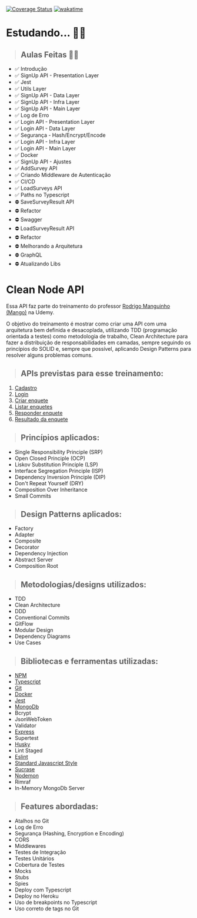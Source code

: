 [![Coverage Status](https://coveralls.io/repos/github/DanielAraldi/clean-node-api/badge.svg?branch=main)](https://coveralls.io/github/DanielAraldi/clean-node-api?branch=main)
[![wakatime](https://wakatime.com/badge/user/920a7e43-2969-4212-82ff-1b375685ff58/project/aa2b6b4a-f3d6-4ae6-a2e3-8eeb25e31f91.svg)](https://wakatime.com/badge/user/920a7e43-2969-4212-82ff-1b375685ff58/project/aa2b6b4a-f3d6-4ae6-a2e3-8eeb25e31f91)

# **Estudando... 👨‍💻**

> ## Aulas Feitas 👨‍🏫

- ✅ Introdução
- ✅ SignUp API - Presentation Layer
- ✅ Jest
- ✅ Utils Layer
- ✅ SignUp API - Data Layer
- ✅ SignUp API - Infra Layer
- ✅ SignUp API - Main Layer
- ✅ Log de Erro
- ✅ Login API - Presentation Layer
- ✅ Login API - Data Layer
- ✅ Segurança - Hash/Encrypt/Encode
- ✅ Login API - Infra Layer
- ✅ Login API - Main Layer
- ✅ Docker
- ✅ SignUp API - Ajustes
- ✅ AddSurvey API
- ✅ Criando Middleware de Autenticação
- ✅ CI/CD
- ✅ LoadSurveys API
- ✅ Paths no Typescript
- ⛔️ SaveSurveyResult API
- ⛔️ Refactor
- ⛔️ Swagger
- ⛔️ LoadSurveyResult API
- ⛔️ Refactor
- ⛔️ Melhorando a Arquitetura
- ⛔️ GraphQL
- ⛔️ Atualizando Libs

# **Clean Node API**

Essa API faz parte do treinamento do professor [Rodrigo Manguinho (Mango)](https://github.com/rmanguinho) na Udemy.

O objetivo do treinamento é mostrar como criar uma API com uma arquitetura bem definida e desacoplada, utilizando TDD (programação orientada a testes) como metodologia de trabalho, Clean Architecture para fazer a distribuição de responsabilidades em camadas, sempre seguindo os princípios do SOLID e, sempre que possível, aplicando Design Patterns para resolver alguns problemas comuns.

> ## APIs previstas para esse treinamento:

1. [Cadastro](./requirements/signup.md)
1. [Login](./requirements/login.md)
1. [Criar enquete](./requirements/add-survey.md)
1. [Listar enquetes](./requirements/load-surveys.md)
1. [Responder enquete](./requirements/add-survey-result.md)
1. [Resultado da enquete](./requirements/load-survey-result.md)

> ## Princípios aplicados:

- Single Responsibility Principle (SRP)
- Open Closed Principle (OCP)
- Liskov Substitution Principle (LSP)
- Interface Segregation Principle (ISP)
- Dependency Inversion Principle (DIP)
- Don't Repeat Yourself (DRY)
- Composition Over Inheritance
- Small Commits

> ## Design Patterns aplicados:

- Factory
- Adapter
- Composite
- Decorator
- Dependency Injection
- Abstract Server
- Composition Root

> ## Metodologias/designs utilizados:

- TDD
- Clean Architecture
- DDD
- Conventional Commits
- GitFlow
- Modular Design
- Dependency Diagrams
- Use Cases

> ## Bibliotecas e ferramentas utilizadas:

- [NPM](https://www.npmjs.com/)
- [Typescript](https://www.typescriptlang.org/)
- [Git](https://git-scm.com/)
- [Docker](https://www.docker.com/)
- [Jest](https://jestjs.io/)
- [MongoDb](https://www.mongodb.com/)
- Bcrypt
- JsonWebToken
- Validator
- [Express](https://expressjs.com/pt-br/)
- Supertest
- [Husky](https://typicode.github.io/husky/#/)
- Lint Staged
- [Eslint](https://eslint.org/)
- [Standard Javascript Style](https://standardjs.com/)
- [Sucrase](https://sucrase.io/)
- [Nodemon](https://nodemon.io/)
- Rimraf
- In-Memory MongoDb Server

> ## Features abordadas:

- Atalhos no Git
- Log de Erro
- Segurança (Hashing, Encryption e Encoding)
- CORS
- Middlewares
- Testes de Integração
- Testes Unitários
- Cobertura de Testes
- Mocks
- Stubs
- Spies
- Deploy com Typescript
- Deploy no Heroku
- Uso de breakpoints no Typescript
- Uso correto de tags no Git
